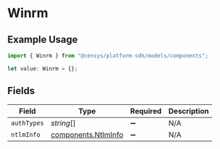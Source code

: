 # Winrm

## Example Usage

```typescript
import { Winrm } from "@censys/platform-sdk/models/components";

let value: Winrm = {};
```

## Fields

| Field                                                      | Type                                                       | Required                                                   | Description                                                |
| ---------------------------------------------------------- | ---------------------------------------------------------- | ---------------------------------------------------------- | ---------------------------------------------------------- |
| `authTypes`                                                | *string*[]                                                 | :heavy_minus_sign:                                         | N/A                                                        |
| `ntlmInfo`                                                 | [components.NtlmInfo](../../models/components/ntlminfo.md) | :heavy_minus_sign:                                         | N/A                                                        |